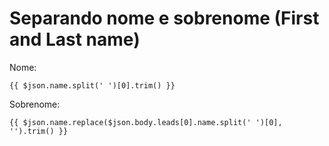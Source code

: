 # Separando nome e sobrenome (First and Last name)

Nome:

```
{{ $json.name.split(' ')[0].trim() }}
```

Sobrenome:

```
{{ $json.name.replace($json.body.leads[0].name.split(' ')[0], '').trim() }}
```
